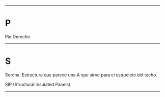 ----

# P

Pie Derecho

----

# S

Sercha: Estructura que parece una A que sirve para el esqueleto del techo.

SIP (Structural Insulated Panels) 

----

